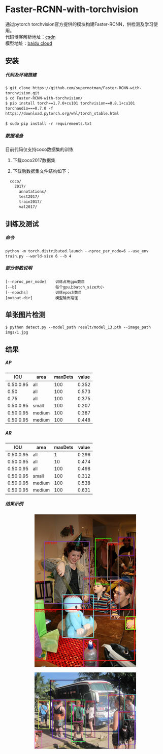 # Faster-RCNN-with-torchvision
通过pytorch torchvision官方提供的模块构建Faster-RCNN，供检测及学习使用。  
代码博客解析地址：[csdn](https://blog.csdn.net/watermelon1123/article/details/99570700)  
模型地址：[baidu cloud](https://pan.baidu.com/s/17Kpg01ukezrhHJ8vnG8K7A)  

## 安装
##### 代码及环境搭建
    $ git clone https://github.com/supernotman/Faster-RCNN-with-torchvision.git
    $ cd Faster-RCNN-with-torchvision/
    $ pip install torch==1.7.0+cu101 torchvision==0.8.1+cu101 torchaudio===0.7.0 -f https://download.pytorch.org/whl/torch_stable.html

    $ sudo pip install -r requirements.txt

##### 数据准备
目前代码仅支持coco数据集的训练
1. 下载coco2017数据集

2. 下载后数据集文件结构如下：

```Shell
  coco/
    2017/
      annotations/
      test2017/
      train2017/
      val2017/
```

## 训练及测试
##### 命令
```
python -m torch.distributed.launch --nproc_per_node=6 --use_env train.py --world-size 6 --b 4
```

##### 部分参数说明
```
[--nproc_per_node]    训练占用gpu数目  
[--b]                 每个gpu上batch_size大小  
[--epochs]            训练epoch数目  
[output-dir]          模型输出路径 
``` 

## 单张图片检测
```
$ python detect.py --model_path result/model_13.pth --image_path imgs/1.jpg
```

## 结果

##### AP
IOU | area |  maxDets  |  value    
-|-|-|-
0.50:0.95 | all | 100 | 0.352    
0.50 | all | 100 | 0.573   
0.75 | all | 100 | 0.375   
0.50:0.95 | small | 100 | 0.207 
0.50:0.95 | medium | 100 | 0.387 
0.50:0.95 | medium | 100 | 0.448 

##### AR
IOU | area |  maxDets  |  value    
-|-|-|-
0.50:0.95 | all | 1 | 0.296  
0.50:0.95 | all | 10 | 0.474  
0.50:0.95 | all | 100 | 0.498  
0.50:0.95 | small | 100 | 0.312  
0.50:0.95 | medium | 100 | 0.538  
0.50:0.95 | medium | 100 | 0.631  

##### 结果示例
<p align="center"><img src="assets/9.jpg" width="320"\></p>
<p align="center"><img src="assets/4.jpg" width="320"\></p>

